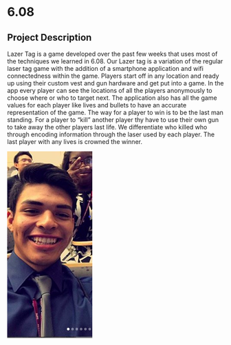 # 6.08

## Project Description
Lazer Tag is a game developed over the past few weeks that uses most of the techniques we learned in 6.08. Our Lazer tag is a variation of the regular laser tag game with the addition of a smartphone application and wifi connectedness within the game. Players start off in any location and ready up using their custom vest and gun hardware and get put into a game. In the app every player can see the locations of all the players anonymously to choose where or who to target next. The application also has all the game values for each player like lives and bullets to have an accurate representation of the game. The way for a player to win is to be the last man standing. For a player to “kill” another player thy have to use their own gun to take away the other players last life. We differentiate who killed who through encoding information through the laser used by each player. The last player with any lives is crowned the winner.


<img src='web/images/andrew.jpg' title='Video Walkthrough' width='' alt='Video Walkthrough' />


